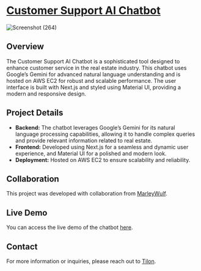 # [Customer Support AI Chatbot](https://tilonmarlon.store/)
![Screenshot (264)](https://github.com/user-attachments/assets/045639a4-0ba2-4b47-a88a-52e084ee3063)
## Overview


The Customer Support AI Chatbot is a sophisticated tool designed to enhance customer service in the real estate industry. This chatbot uses Google’s Gemini for advanced natural language understanding and is hosted on AWS EC2 for robust and scalable performance. The user interface is built with Next.js and styled using Material UI, providing a modern and responsive design.

## Project Details

- **Backend:** The chatbot leverages Google’s Gemini for its natural language processing capabilities, allowing it to handle complex queries and provide relevant information related to real estate.
- **Frontend:** Developed using Next.js for a seamless and dynamic user experience, and Material UI for a polished and modern look.
- **Deployment:** Hosted on AWS EC2 to ensure scalability and reliability.

## Collaboration

This project was developed with collaboration from [MarleyWulf](https://github.com/MarleyWulf). 

## Live Demo

You can access the live demo of the chatbot [here](https://tilonmarlon.store/).

## Contact

For more information or inquiries, please reach out to [Tilon](bobbtilon@gmail.com).
